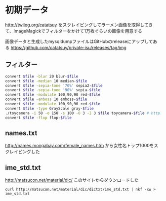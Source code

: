 # 初期データ

http://twilog.org/catatsuy をスクレイピングしてラーメン画像を取得してきて、ImageMagickでフィルターをかけて1万枚ぐらいの画像を用意する

画像データと生成したmysqldumpファイルはGitHubのreleaseにアップしてある https://github.com/catatsuy/private-isu/releases/tag/img

## フィルター

```bash
convert $file -blur 20 blur-$file
convert $file -median 10 median-$file
convert $file -sepia-tone '70%' sepia2-$file
convert $file -sepia-tone '90%' sepia-$file
convert $file -modulate 100,90,90 red-$file
convert $file -emboss 10 emboss-$file
convert $file -modulate 100,90,90 red-$file
convert $file -type GrayScale gray-$file
./toycamera -i 50 -o 150 -s 100 -O 3 -I 3 $file toycamera-$file # http://fmwconcepts.com/imagemagick/toycamera/index.php
convert $file -flop flop-$file
```

## names.txt

http://names.mongabay.com/female_names.htm から女性名トップ1000をスクレイピングした

## ime_std.txt

http://matsucon.net/material/dic/ このサイトからダウンロードした

```
curl http://matsucon.net/material/dic/dictxt/ime_std.txt | nkf -xw > ime_std.txt
```
